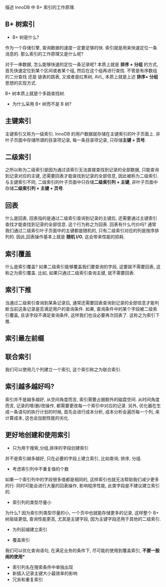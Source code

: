 描述 InnoDB 中 B+ 索引的工作原理.

## B+ 树索引
- B+ 树是什么? 

作为一个存储引擎, 查询数据的速度一定要足够的快. 索引就是用来快速定位一条消息的. 那么索引的工作原理又是什么呢?

对于一串数据, 怎么能够快速的定位一条记录呢? 本质上就是 **排序 + 分组** 的方式, 首先快速定位到某个区间或者某个组, 然后在这个组再进行查找.
不管是有序数组的二分查找 还是 链表的跳表, 又或者是红黑树, AVL, 本质上就是上述 **排序+ 分组** 思想的实现方式.

B+ 树本质上就是个多路查找树. 

- 为什么采用 B+ 树而不是 B 树?




## 主键索引

主键索引又称为一级索引. InnoDB 的用户数据就存储在主键索引的叶子页面上. 非叶子页面中存储所谓的目录项记录, 每一条目录项记录, 只存储**主键 + 页号**.
## 二级索引

之所以称为二级索引是因为通过该索引无法直接查找到记录的全部数据, 只能查询到记录对应的主键, 还需要回表才能查找到记录的全部信息, 因此被称为二级索引.
与主键索引不同, 二级索引的叶子页面中只存储**二级索引列 + 主键**, 非叶子页面中存储**二级索引列 + 主键 + 页号**.

## 回表

什么是回表, 回表指的是通过二级索引查询到记录的主键后, 还需要通过主键索引查找才能查找到记录的全部信息. 这个行为称之为回表. 回表有什么代价吗?
通常 我们通过二级索引叶子页面中的主键都是随机的, 只有二级索引对应的列是按序排列的. 因此,回表操作基本上就是 **随机 I/O**, 这会带来性能的损耗.

## 索引覆盖

什么是索引覆盖? 如果二级索引能够覆盖我们要查询的字段, 这要就不需要回表, 这称之为索引覆盖. 比如, 如果只通过二级索引查询主键, 就不需要回表.
## 索引下推

当通过二级索引查询到某条记录后, 通常还需要回表查询到记录的全部信息才能判断当前这条记录是否满足用户的查询条件. 如果, 查询条件中的某个字段被二级索引覆盖, 且该字段不满足查询条件, 这样我们也没必要再次回表了.
这称之为索引下推.

## 索引最左前缀


## 联合索引

我们可以使用几个列建立一个索引, 这个索引称之为联合索引.

## 索引越多越好吗?

索引并不是越多越好, 从空间角度而言, 索引需要占据额外的磁盘空间. 从时间角度而言, 记录的增/删/改操作, 都需要更改每一个索引中对应的记录. 另外, 优化器在生成一条语句的执行计划的时候, 首先会进行成本分析, 成本分析会遍历每一个列, 来计算成本, 这也会加剧性能的劣化.
## 更好地创建和使用索引

- 只为用于搜索,分组,排序的字段创建索引

并不是索引越多越好, 只在必要的字段上建立索引, 比如查询, 排序, 分组.

- 考虑索引列中不重复值的个数

如果一个索引列中的字段很多值都是相同的, 这样索引也就无法帮助我们减少更多的行. 同时可能会进行大量的回表操作, 影响程序性能, 此类字段是不建议建立索引的.

- 索引列的类型尽量小

为什么? 因为索引列类型尽量的小, 一个页中也就能存储更多的记录, 这样整个 B+ 树层级更低, 查询性能更高, 尤其是主键字段, 因为主键字段还用于其他的二级索引.

- 为列前缀建立索引


- 覆盖索引

我们可以优化查询语句, 在满足业务的条件下, 尽可能的使用到覆盖索引, **不要一股闹的使用\***
- 索引列名在搜索条件中单独出现
- 新插入记录主键大小最效率的影响                                  
- 冗余和重复索引